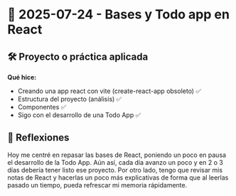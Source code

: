 # 📅 2025-07-24 - Bases y Todo app en React

## 🛠️ Proyecto o práctica aplicada
**Qué hice:** 
- Creando una app react con vite (create-react-app obsoleto) ✅
- Estructura del proyecto (análisis) ✅
- Componentes ✅
- Sigo con el desarrollo de una Todo App ✅

## 💭 Reflexiones
Hoy me centré en repasar las bases de React, poniendo un poco en pausa el desarrollo
de la Todo App. Aún así, cada día avanzo un poco y en 2 o 3 días debería tener listo 
ese proyecto. 
Por otro lado, tengo que revisar mis notas de React y hacerlas un poco más explicativas
de forma que al leerlas pasado un tiempo, pueda refrescar mi memoria rápidamente.